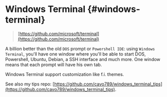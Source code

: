 # Windows Terminal {#windows-terminal}

> [https://github.com/microsoft/terminal](https://github.com/microsoft/terminal)

A billion better than the old `DOS` prompt or `Powershell IDE`: using `Windows Terminal`, you'll have one window where you'll be able to start DOS, Powershell, Ubuntu, Debian, a SSH interface and much more. One window means that each prompt will have his own tab.

Windows Terminal support customization like f.i. themes.

See also my tips repo: [https://github.com/cavo789/windows_terminal_tips](https://github.com/cavo789/windows_terminal_tips).
